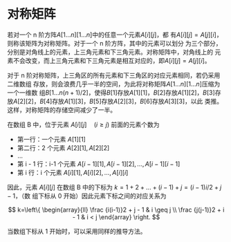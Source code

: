 # 对称矩阵

若对一个 n 阶方阵$A[1...n][1...n]$中的任意一个元素$A[i][j]$，都
有$A[i][j]=A[j][i]$，则称该矩阵为对称矩阵。对于一个 n 阶方阵，其中的元素可以划分
为三个部分，分别是对角线上的元素，上三角元素和下三角元素。对称矩阵中，对角线上的
元素不会改变，而上三角元素和下三角元素是相互对应的，即$A[i][j]=A[j][i]$。

对于 n 阶对称矩阵，上三角区的所有元素和下三角区的对应元素相同，若仍采用二维数组
存放，则会浪费几乎一半的空间，为此将对称矩阵$A[1...n][1...n]$压缩为一个一维数
组$B[1...n(n+1)/2]$，使得$B[1]$存放$A[1][1]$，$B[2]$存放$A[1][2]$，$B[3]$存
放$A[2][2]$，$B[4]$存放$A[1][3]$，$B[5]$存放$A[2][3]$，$B[6]$存放$A[3][3]$，以此
类推。这样，对称矩阵的存储空间减少了一半。

在数组 B 中，位于元素 $A[i][j]\quad(i \geq j)$ 前面的元素个数为

-   第一行：一个元素 $A[1][1]$
-   第二行：2 个元素 $A[2][1],A[2][2]$
-   ...
-   第 i - 1 行：i-1 个元素 $A[i-1][1],A[i-1][2],...,A[i-1][i-1]$
-   第 i 行：i 个元素 $A[i][1],A[i][2],...,A[i][i]$

因此，元素 $A[i][j]$ 在数组 B 中的下标为 $k=1+2+...+(i-1)+j=(i-1)i/2+j-1$，（数
组下标从 0 开始）因此元素下标之间的对应关系为

$$
k=\left\{
\begin{array}{ll}
\frac {i(i-1)}2 + j - 1 &  i \geq j \\
\frac {j(j-1)}2 + i - 1 &  i < j
\end{array}
\right.
$$

当数组下标从 1 开始时，可以采用同样的推导方法。
